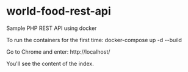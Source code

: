 # world-food-rest-api
Sample PHP REST API using docker

To run the containers for the first time:
docker-compose up -d --build



Go to Chrome and enter:
http://localhost/

You'll see the content of the index.
